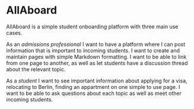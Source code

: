 # AllAboard

AllAboard is a simple student onboarding platform with three main use cases.

As an _admissions professional_ I want to have a platform where I can post information that is important to incoming students. I want to create and maintain pages with simple Markdown formatting. I want to be able to link from one page to another, as well as let students have a discussion thread about the relevant topic.

As a _student_ I want to see important information about applying for a visa, relocating to Berlin, finding an appartment on one simple to use page. I want to be able to ask questions about each topic as well as meet other incoming students.
